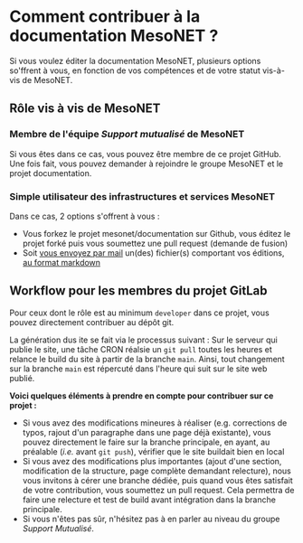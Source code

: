 # Comment contribuer à la documentation MesoNET ? 

Si vous voulez éditer la documentation MesoNET, plusieurs options so'ffrent à vous, en fonction de vos compétences et de votre statut vis-à-vis de MesoNET. 

## Rôle vis à vis de MesoNET

### Membre de l'équipe *Support mutualisé* de MesoNET

Si vous êtes dans ce cas, vous pouvez être membre de ce projet GitHub. Une fois fait, vous pouvez demander à rejoindre le groupe MesoNET et le projet documentation. 

### Simple utilisateur des infrastructures et services MesoNET

Dans ce cas, 2 options s'offrent à vous : 
- Vous forkez le projet mesonet/documentation sur Github, vous éditez le projet forké puis vous soumettez une pull request (demande de fusion)
- Soit [vous envoyez par mail](mailto:support@mesonet.fr) un(des) fichier(s) comportant vos éditions, [au format markdown](https://about.gitlab.com/handbook/markdown-guide/)

## Workflow pour les membres du projet GitLab 

Pour ceux dont le rôle est au minimum `developer` dans ce projet, vous pouvez directement contribuer au dépôt git. 

La génération dus ite se fait via le processus suivant : Sur le serveur qui publie le site, une tâche CRON réalsie un `git pull` toutes les heures et relance le build du site à partir de la branche `main`. Ainsi, tout changement sur la branche `main` est répercuté dans l'heure qui suit sur le site web publié. 

**Voici quelques éléments à prendre en compte pour contribuer sur ce projet :**

- Si vous avez des modifications mineures à réaliser (e.g. corrections de typos, rajout d'un paragraphe dans une page déjà existante), vous pouvez directement le faire sur la branche principale, en ayant, au préalable (*i.e.* avant `git push`), vérifier que le site buildait bien en local
- Si vous avez des modifications plus importantes (ajout d'une section, modification de la structure, page complète demandant relecture), nous vous invitons à cérer une branche dédiée, puis quand vous êtes satisfait de votre contribution, vous soumettez un pull request. Cela permettra de faire une relecture et test de build avant intégration dans la branche principale. 
- Si vous n'êtes pas sûr, n'hésitez pas à en parler au niveau du groupe *Support Mutualisé*. 

